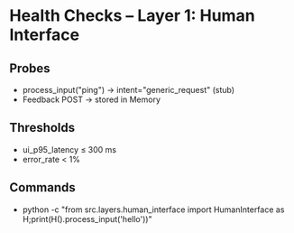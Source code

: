 # Health Checks – Layer 1: Human Interface

## Probes
- process_input("ping") → intent="generic_request" (stub)
- Feedback POST → stored in Memory

## Thresholds
- ui_p95_latency ≤ 300 ms
- error_rate < 1%

## Commands
- python -c "from src.layers.human_interface import HumanInterface as H;print(H().process_input('hello'))"
